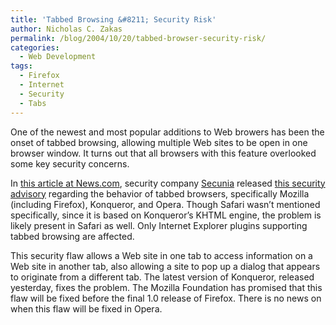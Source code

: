 ```yaml
---
title: 'Tabbed Browsing &#8211; Security Risk'
author: Nicholas C. Zakas
permalink: /blog/2004/10/20/tabbed-browser-security-risk/
categories:
  - Web Development
tags:
  - Firefox
  - Internet
  - Security
  - Tabs
---
```

One of the newest and most popular additions to Web browers has been the onset of tabbed browsing, allowing multiple Web sites to be open in one browser window. It turns out that all browsers with this feature overlooked some key security concerns.

In <a title="Major browsers bitten by security bugs" rel="external" href="http://news.com.com/Major+browsers+bitten+by+security+bugs/2100-1002_3-5419714.html">this article at News.com</a>, security company <a title="Secunia" rel="external" href="http://secunia.com/">Secunia</a> released <a title="Multiple Browsers Tabbed Browsing Vulnerabilities" rel="external" href="http://secunia.com/secunia_research/2004-10/advisory/">this security advisory</a> regarding the behavior of tabbed browsers, specifically Mozilla (including Firefox), Konqueror, and Opera. Though Safari wasn&#8217;t mentioned specifically, since it is based on Konqueror&#8217;s KHTML engine, the problem is likely present in Safari as well. Only Internet Explorer plugins supporting tabbed browsing are affected.

This security flaw allows a Web site in one tab to access information on a Web site in another tab, also allowing a site to pop up a dialog that appears to originate from a different tab. The latest version of Konqueror, released yesterday, fixes the problem. The Mozilla Foundation has promised that this flaw will be fixed before the final 1.0 release of Firefox. There is no news on when this flaw will be fixed in Opera.
